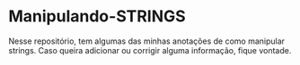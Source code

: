 # Manipulando-STRINGS
Nesse repositório, tem algumas das minhas anotações de como manipular strings. 
Caso queira adicionar ou corrigir alguma informação, fique vontade.
